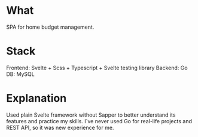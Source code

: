 # What
SPA for home budget management. 

# Stack
Frontend: Svelte + Scss + Typescript + Svelte testing library
Backend: Go
DB: MySQL

# Explanation
Used plain Svelte framework without Sapper to better understand its features and practice my skills.
I`ve never used Go for real-life projects and REST API, so it was new experience for me.